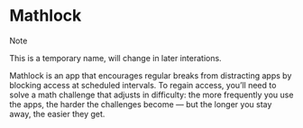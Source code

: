 # Mathlock
> [!NOTE]  
> This is a temporary name, will change in later interations.

Mathlock is an app that encourages regular breaks from distracting apps by blocking access at scheduled intervals.
To regain access, you’ll need to solve a math challenge that adjusts in difficulty: 
the more frequently you use the apps, 
the harder the challenges become — but the longer you stay away, the easier they get.
